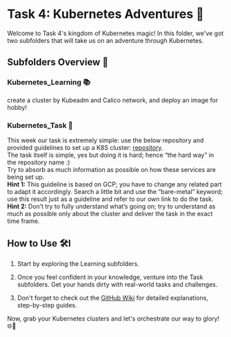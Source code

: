 # Task 4: Kubernetes Adventures 🏰

Welcome to Task 4's kingdom of Kubernetes magic! In this folder, we've got two subfolders that will take us on an adventure through Kubernetes.

## Subfolders Overview 📂

### Kubernetes_Learning 📚

create a cluster by Kubeadm and Calico network, and deploy an image for hobby!

### Kubernetes_Task 🎯

This week our task is extremely simple: use the below repository and provided guidelines to set up a K8S cluster:
[repository](https://github.com/kelseyhightower/kubernetes-the-hard-way).  
The task itself is simple, yes but doing it is hard; hence “the hard way” in the repository name :)  
Try to absorb as much information as possible on how these services are being set up.  
**Hint 1:** This guideline is based on GCP; you have to change any related part to adapt it accordingly. Search a little bit and use the “bare-metal” keyword; use this result just as a guideline and refer to our own link to do the task.  
**Hint 2:** Don’t try to fully understand what’s going on; try to understand as much as possible only about the cluster and deliver the task in the exact time frame.

## How to Use 🛠️l

1. Start by exploring the Learning subfolders.

2. Once you feel confident in your knowledge, venture into the Task subfolders. Get your hands dirty with real-world tasks and challenges.

3. Don't forget to check out the [GitHub Wiki](https://github.com/mhesfahani97/DigiNext-DevOps-BootCamp/wiki) for detailed explanations, step-by-step guides.

Now, grab your Kubernetes clusters and let's orchestrate our way to glory! 🌐🏹
